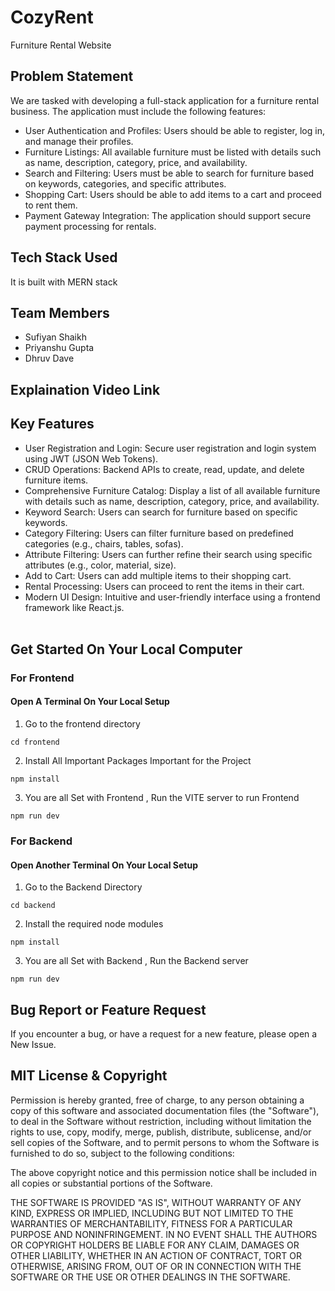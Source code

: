 # CozyRent
Furniture Rental Website

## Problem Statement
We are tasked with developing a full-stack application for a furniture rental business. The application must include the following features:

* User Authentication and Profiles: Users should be able to register, log in, and manage their profiles.
* Furniture Listings: All available furniture must be listed with details such as name, description, category, price, and availability.
* Search and Filtering: Users must be able to search for furniture based on keywords, categories, and specific attributes.
* Shopping Cart: Users should be able to add items to a cart and proceed to rent them.
* Payment Gateway Integration: The application should support secure payment processing for rentals.
  
## Tech Stack Used
It is built with MERN stack

## Team Members
* Sufiyan Shaikh
* Priyanshu Gupta
* Dhruv Dave

## Explaination Video Link

## Key Features
* User Registration and Login: Secure user registration and login system using JWT (JSON Web Tokens).
* CRUD Operations: Backend APIs to create, read, update, and delete furniture items.
* Comprehensive Furniture Catalog: Display a list of all available furniture with details such as name, description, category, price, and availability.
* Keyword Search: Users can search for furniture based on specific keywords.
* Category Filtering: Users can filter furniture based on predefined categories (e.g., chairs, tables, sofas).
* Attribute Filtering: Users can further refine their search using specific attributes (e.g., color, material, size).
* Add to Cart: Users can add multiple items to their shopping cart.
* Rental Processing: Users can proceed to rent the items in their cart.
* Modern UI Design: Intuitive and user-friendly interface using a frontend framework like React.js.
<br><br>
## Get Started On Your Local Computer
### For Frontend

#### Open A Terminal On Your Local Setup
1. Go to the frontend directory
```
cd frontend
```
2. Install All Important Packages Important for the Project
```
npm install
```
3. You are all Set with Frontend , Run the VITE server to run Frontend
```
npm run dev
```

### For Backend
#### Open Another Terminal On Your Local Setup
1. Go to the Backend Directory
```
cd backend
```
2. Install the required node modules
```
npm install
```
3. You are all Set with Backend , Run the Backend server
```
npm run dev
```

## Bug Report or Feature Request
If you encounter a bug, or have a request for a new feature, please open a New Issue.

## MIT License & Copyright
Permission is hereby granted, free of charge, to any person obtaining a copy of this software and associated documentation files (the "Software"), to deal in the Software without restriction, including without limitation the rights to use, copy, modify, merge, publish, distribute, sublicense, and/or sell copies of the Software, and to permit persons to whom the Software is furnished to do so, subject to the following conditions:

The above copyright notice and this permission notice shall be included in all copies or substantial portions of the Software.

THE SOFTWARE IS PROVIDED "AS IS", WITHOUT WARRANTY OF ANY KIND, EXPRESS OR IMPLIED, INCLUDING BUT NOT LIMITED TO THE WARRANTIES OF MERCHANTABILITY, FITNESS FOR A PARTICULAR PURPOSE AND NONINFRINGEMENT. IN NO EVENT SHALL THE AUTHORS OR COPYRIGHT HOLDERS BE LIABLE FOR ANY CLAIM, DAMAGES OR OTHER LIABILITY, WHETHER IN AN ACTION OF CONTRACT, TORT OR OTHERWISE, ARISING FROM, OUT OF OR IN CONNECTION WITH THE SOFTWARE OR THE USE OR OTHER DEALINGS IN THE SOFTWARE.
